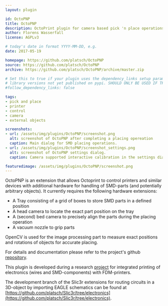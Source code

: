 ```yaml
---
layout: plugin

id: OctoPNP
title: OctoPNP
description: OctoPrint plugin for camera based pick 'n place operations
author: Florens Wasserfall
license: AGPLv3

# today's date in format YYYY-MM-DD, e.g.
date: 2017-05-19

homepage: https://github.com/platsch/OctoPNP
source: https://github.com/platsch/OctoPNP
archive: https://github.com/platsch/OctoPNP/archive/master.zip

# Set this to true if your plugin uses the dependency_links setup parameter to include
# library versions not yet published on pypi. SHOULD ONLY BE USED IF THERE IS NO OTHER OPTION!
#follow_dependency_links: false

tags:
- pick and place
- printer
- control
- camera
- external objects

screenshots:
- url: /assets/img/plugins/OctoPNP/screenshot.png
  alt: screenshot of OctoPNP after completing a placing opereation
  caption: Main dialog for SMD placing operations.
- url: /assets/img/plugins/OctoPNP/screenshot_settings.png
  alt: screenshot of OctoPNP settings dialog.
  caption: Camera supported interactive calibration in the settings dialog.

featuredimage: /assets/img/plugins/OctoPNP/screenshot.png
---
```


OctoPNP is an extension that allows Octoprint to control printers and similar devices with additional hardware for handling of SMD-parts (and potentially arbitrary objects). It currently requires the following hardware extensions:

* A Tray consisting of a grid of boxes to store SMD parts in a defined position
* A head camera to locate the exact part position on the tray
* A (second) bed camera to precisely align the parts during the placing operation
* A vacuum nozzle to grip parts

OpenCV is used for the image processing part to measure exact positions and rotations of objects for accurate placing.

For details and documentation please refer to the project's github [repository](https://github.com/platsch/OctoPNP).

This plugin is developed during a research [project](https://tams.informatik.uni-hamburg.de/research/3d-printing/conductive_printing/index.php) for integrated printing of electronics (wires and SMD-components) with FDM-printers.

The development branch of the Slic3r extensions for routing circuits in a 3D-object by importing EAGLE schematics can be found at [https://github.com/platsch/Slic3r/tree/electronics](https://github.com/platsch/Slic3r/tree/electronics).